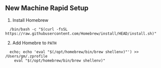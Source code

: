 ## New Machine Rapid Setup

1. Install Homebrew

```
  /bin/bash -c "$(curl -fsSL https://raw.githubusercontent.com/Homebrew/install/HEAD/install.sh)"
```

2. Add Homebre to `PATH`

```
  echo; echo 'eval "$(/opt/homebrew/bin/brew shellenv)"') >> /Users/gm/.zprofile
    eval "$(/opt/homebrew/bin/brew shellenv)"
```
